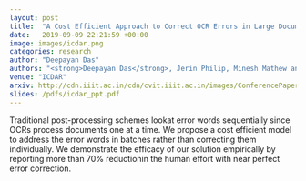 ```yaml
---
layout: post
title:  "A Cost Efficient Approach to Correct OCR Errors in Large Document Collections"
date:   2019-09-09 22:21:59 +00:00
image: images/icdar.png
categories: research
author: "Deepayan Das"
authors: "<strong>Deepayan Das</strong>, Jerin Philip, Minesh Mathew and CV Jawahar"
venue: "ICDAR"
arxiv: http://cdn.iiit.ac.in/cdn/cvit.iiit.ac.in/images/ConferencePapers/2019/OCR_Correction.pdf
slides: /pdfs/icdar_ppt.pdf
---
```


 Traditional post-processing schemes lookat error words sequentially since OCRs process documents one at a time. We propose a cost efficient model to address the error words in batches rather than correcting them individually.
 We demonstrate the efficacy of our solution empirically by reporting more than 70% reductionin the human effort  with near perfect error correction.
